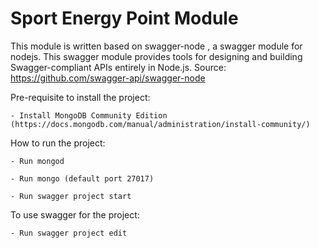 # Sport Energy Point Module

This module is written based on swagger-node , a swagger module for nodejs. This swagger module provides tools for designing and building Swagger-compliant APIs entirely in Node.js. Source: https://github.com/swagger-api/swagger-node

Pre-requisite to install the project:
	
	- Install MongoDB Community Edition (https://docs.mongodb.com/manual/administration/install-community/)

How to run the project:
	
	- Run mongod
	
	- Run mongo (default port 27017)
	
	- Run swagger project start

To use swagger for the project:
	
	- Run swagger project edit
